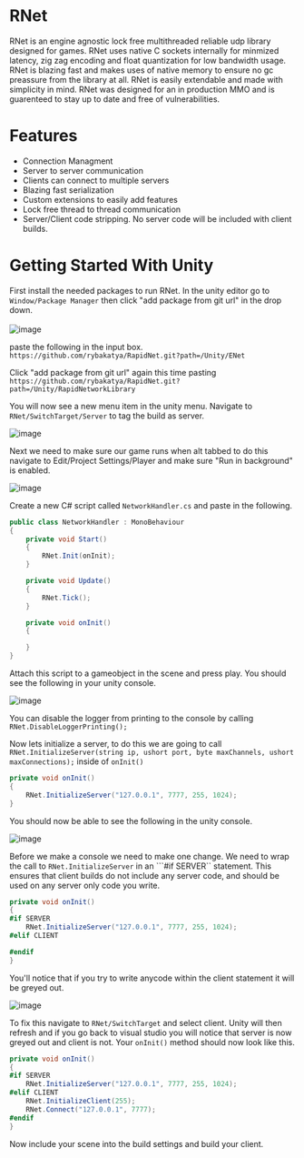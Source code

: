 # RNet

RNet is an engine agnostic lock free multithreaded reliable udp library designed for games. RNet uses native C sockets internally for minmized latency, zig zag encoding and float quantization for low bandwidth usage. RNet is blazing fast and makes uses of native memory to ensure no gc preassure from the library at all. RNet is easily extendable and made with simplicity in mind. RNet was designed for an in production MMO and is guarenteed to stay up to date and free of vulnerabilities.

# Features
* Connection Managment
* Server to server communication
* Clients can connect to multiple servers
* Blazing fast serialization
* Custom extensions to easily add features
* Lock free thread to thread communication
* Server/Client code stripping. No server code will be included with client builds.


# Getting Started With Unity
First install the needed packages to run RNet. In the unity editor go to ```Window/Package Manager``` then click "add package from git url" in the drop down.\
\
![image](https://github.com/user-attachments/assets/aa8f8637-f77f-480e-a9d4-137ed93d5e50)



paste the following in the input box. ```https://github.com/rybakatya/RapidNet.git?path=/Unity/ENet```

Click "add package from git url" again this time pasting ```https://github.com/rybakatya/RapidNet.git?path=/Unity/RapidNetworkLibrary```

You will now see a new menu item in the unity menu. Navigate to ```RNet/SwitchTarget/Server``` to tag the build as server.


![image](https://github.com/user-attachments/assets/d1af4aa8-9cfd-409f-84f9-ccf734510c2b)


Next we need to make sure our game runs when alt tabbed to do this navigate to Edit/Project Settings/Player and make sure "Run in background" is enabled.



![image](https://github.com/user-attachments/assets/ed37c7b6-c183-4b8c-8970-97b1a836b0cd)


Create a new C# script called ```NetworkHandler.cs``` and paste in the following.

```csharp
public class NetworkHandler : MonoBehaviour
{
    private void Start()
    {
        RNet.Init(onInit);
    }

    private void Update()
    {
        RNet.Tick();
    }

    private void onInit()
    {

    }
}
```

Attach this script to a gameobject in the scene and press play. You should see the following in your unity console.

![image](https://github.com/user-attachments/assets/7061e557-f3c6-4cdb-bd4d-33585c212abc)


You can disable the logger from printing to the console by calling ```RNet.DisableLoggerPrinting();``` 


Now lets initialize a server, to do this we are going to call ```RNet.InitializeServer(string ip, ushort port, byte maxChannels, ushort maxConnections);``` inside of ```onInit()```

```csharp
private void onInit()
{
    RNet.InitializeServer("127.0.0.1", 7777, 255, 1024);
}
```

You should now be able to see the following in the unity console.


![image](https://github.com/user-attachments/assets/d8fcab26-48ab-45da-b3e7-6fd8c2ee309b)


Before we make a console we need to make one change. We need to wrap the call to ```RNet.InitializeServer``` in an ```#if SERVER`` statement. This ensures that client builds do not include any server code, and should be used on any server only code you write.

```csharp
private void onInit()
{
#if SERVER
    RNet.InitializeServer("127.0.0.1", 7777, 255, 1024);
#elif CLIENT

#endif
}
```

You'll notice that if you try to write anycode within the client statement it will be greyed out.

![image](https://github.com/user-attachments/assets/e4fb3f2c-59ee-4d3c-a154-98b3a4d4ff4d)

To fix this navigate to ```RNet/SwitchTarget``` and select client. Unity will then refresh and if you go back to visual studio you will notice that server is now greyed out and client is not. Your ```onInit()``` method should now look like this. 

```csharp
private void onInit()
{
#if SERVER
    RNet.InitializeServer("127.0.0.1", 7777, 255, 1024);
#elif CLIENT
    RNet.InitializeClient(255);
    RNet.Connect("127.0.0.1", 7777);
#endif
}
```

Now include your scene into the build settings and build your client.
